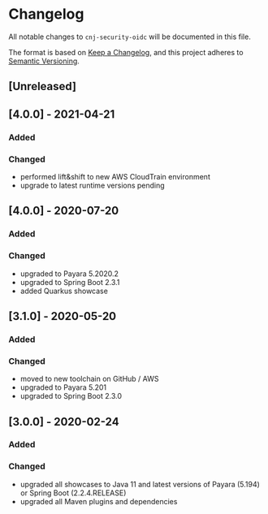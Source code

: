 # Changelog
All notable changes to `cnj-security-oidc` will be documented in this file.

The format is based on [Keep a Changelog](https://keepachangelog.com/en/1.0.0/),
and this project adheres to [Semantic Versioning](https://semver.org/spec/v2.0.0.html).

## [Unreleased]

## [4.0.0] - 2021-04-21
### Added
### Changed
- performed lift&shift to new AWS CloudTrain environment
- upgrade to latest runtime versions pending

## [4.0.0] - 2020-07-20
### Added
### Changed
- upgraded to Payara 5.2020.2
- upgraded to Spring Boot 2.3.1
- added Quarkus showcase

## [3.1.0] - 2020-05-20
### Added
### Changed
- moved to new toolchain on GitHub / AWS
- upgraded to Payara 5.201
- upgraded to Spring Boot 2.3.0

## [3.0.0] - 2020-02-24
### Added
### Changed
- upgraded all showcases to Java 11 and latest versions of Payara (5.194) or Spring Boot (2.2.4.RELEASE)
- upgraded all Maven plugins and dependencies

